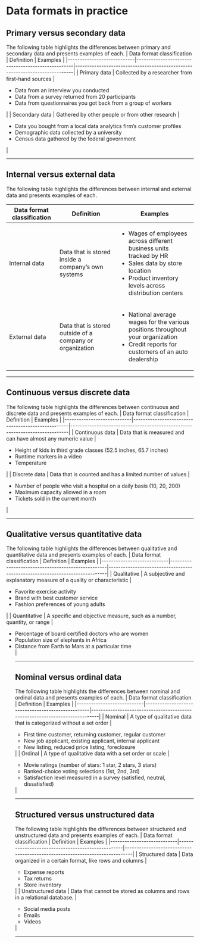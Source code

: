 # Data formats in practice
## Primary versus secondary data
The following table highlights the differences between primary and secondary data and presents examples of each. 
| Data format classification | Definition | Examples |
|----------------------------|---------------------------------------------------|-----------------------------------------------------------------------------|
| Primary data               | Collected by a researcher from first-hand sources | <ul><li>Data from an interview you conducted</li><li>Data from a survey returned from 20 participants</li><li>Data from questionnaires you got back from a group of workers</li></ul> |
| Secondary data             | Gathered by other people or from other research   | <ul><li>Data you bought from a local data analytics firm’s customer profiles</li><li>Demographic data collected by a university</li><li>Census data gathered by the federal government</li></ul> |

---

## Internal versus external data
The following table highlights the differences between internal and external data and presents examples of each. 

| Data format classification | Definition | Examples |
|----------------------------|---------------------------------------------------|-----------------------------------------------------------------------------|
| Internal data | Data that is stored inside a company’s own systems | <ul><li>Wages of employees across different business units tracked by HR </li><li>Sales data by store location</li><li>Product inventory levels across distribution centers</li></ul> |
| External data | Data that is stored outside of a company or organization | <ul><li>National average wages for the various positions throughout your organization</li><li>Credit reports for customers of an auto dealership</li></ul> |

---

## Continuous versus discrete data
The following table highlights the differences between continuous and discrete data and presents examples of each.
| Data format classification | Definition | Examples |
|----------------------------|---------------------------------------------------|-----------------------------------------------------------------------------|
| Continuous data | Data that is measured and can have almost any numeric value | <ul><li>Height of kids in third grade classes (52.5 inches, 65.7 inches)</li><li>Runtime markers in a video</li><li>Temperature</li></ul> |
| Discrete data | Data that is counted and has a limited number of values | <ul><li>Number of people who visit a hospital on a daily basis (10, 20, 200)</li><li>Maximum capacity allowed in a room</li><li>Tickets sold in the current month</li></ul> |

---

## Qualitative versus quantitative data
The following table highlights the differences between qualitative and quantitative data and presents examples of each.
| Data format classification | Definition | Examples |
|----------------------------|---------------------------------------------------|-----------------------------------------------------------------------------|
| Qualitative | A subjective and explanatory measure of a quality or characteristic | <ul><li>Favorite exercise activity</li><li>Brand with best customer service</li><li>Fashion preferences of young adults</li></ul> |
| Quantitative | A specific and objective measure, such as a number, quantity, or range | <ul><li>Percentage of board certified doctors who are women</li><li>Population size of elephants in Africa</li><li>Distance from Earth to Mars at a particular time</li> |

---

## Nominal versus ordinal data
The following table highlights the differences between nominal and ordinal data and presents examples of each.
| Data format classification | Definition | Examples |
|----------------------------|---------------------------------------------------|-----------------------------------------------------------------------------|
| Nominal | A type of qualitative data that is categorized without a set order | <ul><li>First time customer, returning customer, regular customer </li><li>New job applicant, existing applicant, internal applicant </li><li>New listing, reduced price listing, foreclosure</li></ul> |
| Ordinal |  A type of qualitative data with a set order or scale | <ul><li>Movie ratings (number of stars: 1 star, 2 stars, 3 stars) </li><li>Ranked-choice voting selections (1st, 2nd, 3rd) </li><li>Satisfaction level measured in a survey (satisfied, neutral, dissatisfied)</li></ul> |

---

## Structured versus unstructured data
The following table highlights the differences between structured and unstructured data and presents examples of each.
| Data format classification | Definition | Examples |
|----------------------------|---------------------------------------------------|-----------------------------------------------------------------------------|
| Structured data | Data organized in a certain format, like rows and columns | <ul><li>Expense reports</li><li>Tax returns</li><li>Store inventory</li></ul> |
| Unstructured data | Data that cannot be stored as columns and rows in a relational database.  | <ul><li>Social media posts </li><li>Emails </li><li>Videos</li></ul> |

---

